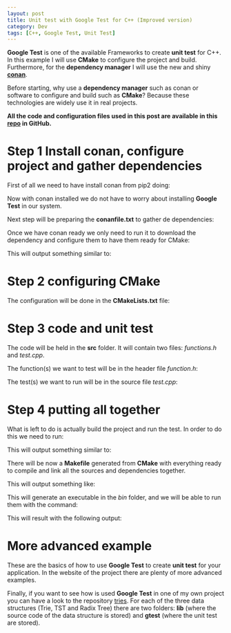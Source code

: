 ```yaml
---
layout: post
title: Unit test with Google Test for C++ (Improved version)
category: Dev
tags: [C++, Google Test, Unit Test]
---
```


**Google Test** is one of the available Frameworks to create **unit test** for C++. In this example I will use **CMake**
to configure the project and build. Furthermore, for the **dependency manager** I will use the new and shiny
**[conan](https://www.conan.io/)**.

Before starting, why use a **dependency manager** such as conan or software to configure and build such as **CMake**?
Because these technologies are widely use it in real projects.

**All the code and configuration files used in this post are available in this
[repo](https://github.com/maitesin/blog/tree/master/google_test_2015_12_22) in GitHub.**
# Step 1 Install conan, configure project and gather dependencies
First of all we need to have install conan from pip2 doing:
<script src="https://gist.github.com/maitesin/d8d33eca7ceb3edcbef6.js"></script>

Now with conan installed we do not have to worry about installing **Google Test** in our system.

Next step will be preparing the **conanfile.txt** to gather de dependencies:
<script src="https://gist.github.com/maitesin/7938012180e0cf320a55.js"></script>

Once we have conan ready we only need to run it to download the dependency and configure them to have them ready for
CMake:
<script src="https://gist.github.com/maitesin/81ac8f571bacd69bd718.js"></script>
This will output something similar to:
<script src="https://gist.github.com/maitesin/3714993e356504563c91.js"></script>

# Step 2 configuring CMake
The configuration will be done in the **CMakeLists.txt** file:
<script src="https://gist.github.com/maitesin/2c1b975085281d016e9d.js"></script>

# Step 3 code and unit test
The code will be held in the **src** folder. It will contain two files: *functions.h* and *test.cpp*.

The function(s) we want to test will be in the header file *function.h*:
<script src="https://gist.github.com/maitesin/224e6c2814c2f3ebdee6.js"></script>


The test(s) we want to run will be in the source file *test.cpp*:
<script src="https://gist.github.com/maitesin/2c1c3e121c45c9950c69.js"></script>

# Step 4 putting all together
What is left to do is actually build the project and run the test. In order to do this we need to run:
<script src="https://gist.github.com/maitesin/8b1498ae67bf305c6ede.js"></script>

This will output something similar to:
<script src="https://gist.github.com/maitesin/358be24668b54d1f22a4.js"></script>

There will be now a **Makefile** generated from **CMake** with everything ready to compile and link all the sources and
dependencies together.
<script src="https://gist.github.com/maitesin/72bf69c72b4877f6de4e.js"></script>

This will output something like:
<script src="https://gist.github.com/maitesin/80a9faf26be9d3a1901d.js"></script>

This will generate an executable in the *bin* folder, and we will be able to run them with the command:
<script src="https://gist.github.com/maitesin/dd4cc2237a83a0776f0d.js"></script>

This will result with the following output:
<script src="https://gist.github.com/maitesin/6f5d11514f8c389d3915.js"></script>

# More advanced example
These are the basics of how to use **Google Test** to create **unit test** for your application. In the website of the project there are plenty of more advanced examples.

Finally, if you want to see how is used **Google Test** in one of my own project you can have a look to the repository [tries](https://github.com/maitesin/tries). For each of the three data structures (Trie, TST and Radix Tree) there are two folders: **lib** (where the source code of the data structure is stored) and **gtest** (where the unit test are stored).
